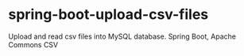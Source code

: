 # spring-boot-upload-csv-files
Upload and read csv files into MySQL database. Spring Boot, Apache Commons CSV
